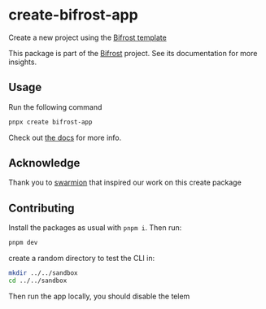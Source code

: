 # create-bifrost-app

Create a new project using the [Bifrost template](https://github.com/theodo-group/bifrost/example/bifrost-starter)

This package is part of the [Bifrost](https://theodo-group.github.io/bifrost/) project. See its documentation for more insights.

## Usage

Run the following command

```bash
pnpx create bifrost-app
```

Check out [the docs](https://theodo-group.github.io/bifrost/) for more info.

## Acknowledge

Thank you to [swarmion](https://github.com/swarmion/swarmion) that inspired our work on this create package

## Contributing

Install the packages as usual with `pnpm i`. Then run:

```sh
pnpm dev
```

create a random directory to test the CLI in:

```sh
mkdir ../../sandbox
cd ../../sandbox
```

Then run the app locally, you should disable the telem
